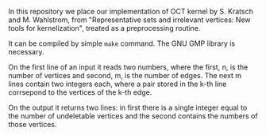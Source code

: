 In this repository we place our implementation of OCT kernel by S. Kratsch and M. Wahlstrom, from "Representative sets and irrelevant vertices: New tools for kernelization", treated as a preprocessing routine.

It can be compiled by simple `make` command. The GNU GMP library is necessary.

On the first line of an input it reads two numbers, where the first, n, is the number of vertices
and second, m, is the number of edges. The next m lines contain two integers each, where a pair stored in the k-th line
corrsepond to the vertices of the k-th edge.

On the output it returns two lines: in first there is a single integer equal to the number of undeletable vertices
and the second contains the numbers of those vertices.

